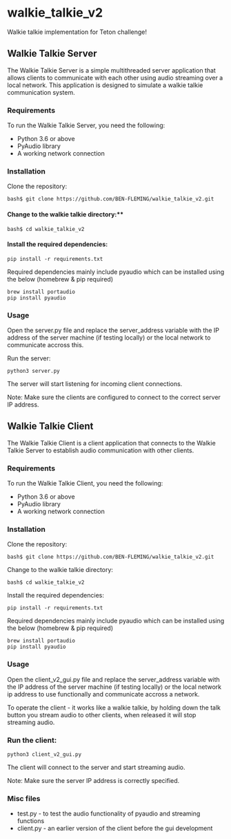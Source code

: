 # walkie_talkie_v2

Walkie talkie implementation for Teton challenge!


## Walkie Talkie Server


The Walkie Talkie Server is a simple multithreaded server application that allows clients to communicate with each other using audio streaming over a local network. This application is designed to simulate a walkie talkie communication system.


### Requirements

To run the Walkie Talkie Server, you need the following:

- Python 3.6 or above
- PyAudio library
- A working network connection


### Installation

Clone the repository:
```
bash$ git clone https://github.com/BEN-FLEMING/walkie_talkie_v2.git
```
#### Change to the walkie talkie directory:**
```
bash$ cd walkie_talkie_v2
```
#### Install the required dependencies:
```
pip install -r requirements.txt
```
Required dependencies mainly include pyaudio which can be installed using the below (homebrew & pip required)
```
brew install portaudio
pip install pyaudio
```

### Usage

Open the server.py file and replace the server_address variable with the IP address of the server machine (if testing locally) or the local network to communicate accross this.

Run the server:
```
python3 server.py
```
The server will start listening for incoming client connections.

Note: Make sure the clients are configured to connect to the correct server IP address.


## Walkie Talkie Client

The Walkie Talkie Client is a client application that connects to the Walkie Talkie Server to establish audio communication with other clients.


### Requirements
To run the Walkie Talkie Client, you need the following:

- Python 3.6 or above
- PyAudio library
- A working network connection


### Installation

Clone the repository:
```
bash$ git clone https://github.com/BEN-FLEMING/walkie_talkie_v2.git
```
Change to the walkie talkie directory:
```
bash$ cd walkie_talkie_v2
```
Install the required dependencies:
```
pip install -r requirements.txt
```
Required dependencies mainly include pyaudio which can be installed using the below (homebrew & pip required)
```
brew install portaudio
pip install pyaudio
```

### Usage

Open the client_v2_gui.py file and replace the server_address variable with the IP address of the server machine (if testing locally) or the local network ip address to use functionally and communicate accross a network.

To operate the client - it works like a walkie talkie, by holding down the talk button you stream audio to other clients, when released it will stop streaming audio.

### Run the client:
```
python3 client_v2_gui.py
```
The client will connect to the server and start streaming audio.

Note: Make sure the server IP address is correctly specified.

### Misc files

- test.py - to test the audio functionality of pyaudio and streaming functions
- client.py - an earlier version of the client before the gui development

